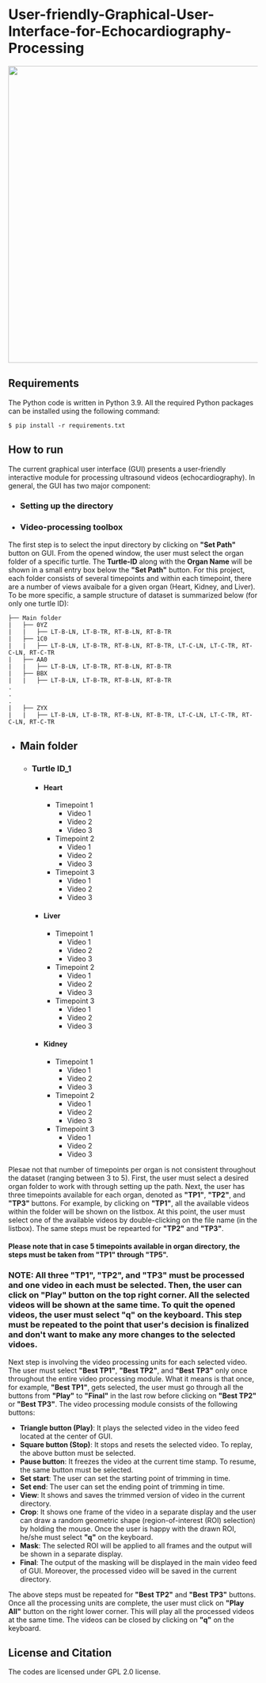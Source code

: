 # User-friendly-Graphical-User-Interface-for-Echocardiography-Processing


<p align="center">
  <img width="600" height="600" src="https://user-images.githubusercontent.com/48659018/183148498-c4812dae-6494-4c20-93e5-46c4c44e8d85.jpg">
</p>


Requirements
------------

The Python code is written in Python 3.9. All the required Python packages can be installed using the following command:
    
    $ pip install -r requirements.txt


How to run
----------

The current graphical user interface (GUI) presents a user-friendly interactive module for processing ultrasound videos (echocardiography). In general, the GUI has two major component: 
- ### Setting up the directory
- ### Video-processing toolbox

The first step is to select the input directory by clicking on **"Set Path"** button on GUI. From the opened window, the user must select the organ folder of a specific turtle. The **Turtle-ID** along with the **Organ Name** will be shown in a small entry box below the **"Set Path"** button. For this project, each folder consists of several timepoints and within each timepoint, there are a number of views avaibale for a given organ (Heart, Kidney, and Liver). To be more specific, a sample structure of dataset is summarized below (for only one turtle ID):
```
├── Main folder
|   ├── 0YZ
|   |   ├── LT-B-LN, LT-B-TR, RT-B-LN, RT-B-TR
|   ├── 1C0
|   |   ├── LT-B-LN, LT-B-TR, RT-B-LN, RT-B-TR, LT-C-LN, LT-C-TR, RT-C-LN, RT-C-TR
|   ├── AA0
|   |   ├── LT-B-LN, LT-B-TR, RT-B-LN, RT-B-TR
|   ├── BBX
|   |   ├── LT-B-LN, LT-B-TR, RT-B-LN, RT-B-TR
.
.
.
|   ├── ZYX
|   |   ├── LT-B-LN, LT-B-TR, RT-B-LN, RT-B-TR, LT-C-LN, LT-C-TR, RT-C-LN, RT-C-TR
```


- ## Main folder
    - ### Turtle ID_1
        - #### Heart
            - Timepoint 1
                - Video 1
                - Video 2
                - Video 3
            - Timepoint 2
                - Video 1
                - Video 2
                - Video 3            
            - Timepoint 3
                - Video 1
                - Video 2
                - Video 3
        - #### Liver
            - Timepoint 1
                - Video 1
                - Video 2
                - Video 3
            - Timepoint 2
                - Video 1
                - Video 2
                - Video 3            
            - Timepoint 3
                - Video 1
                - Video 2
                - Video 3
        - #### Kidney
            - Timepoint 1
                - Video 1
                - Video 2
                - Video 3
            - Timepoint 2
                - Video 1
                - Video 2
                - Video 3            
            - Timepoint 3
                - Video 1
                - Video 2
                - Video 3

Plesae not that number of timepoints per organ is not consistent throughout the dataset (ranging between 3 to 5). First, the user must select a desired organ folder to work with through setting up the path. Next, the user has three timepoints available for each organ, denoted as **"TP1"**, **"TP2"**, and **"TP3"** buttons. For example, by clicking on **"TP1"**, all the available videos within the folder will be shown on the listbox. At this point, the user must select one of the available videos by double-clicking on the file name (in the listbox). The same steps must be repearted for **"TP2"** and **"TP3"**. 

#### Please note that in case 5 timepoints available in organ directory, the steps must be taken from **"TP1"** through **"TP5"**.

### NOTE: All three "TP1", "TP2", and "TP3" must be processed and one video in each must be selected. Then, the user can click on "Play" button on the top right corner. All the selected videos will be shown at the same time. To quit the opened videos, the user must select "q" on the keyboard. This step must be repeated to the point that user's decision is finalized and don't want to make any more changes to the selected vidoes. 

Next step is involving the video processing units for each selected video. The user must select **"Best TP1"**, **"Best TP2"**, and **"Best TP3"** only once throughout the entire video processing module. What it means is that once, for example, **"Best TP1"**, gets selected, the user must go through all the buttons from **"Play"** to **"Final"** in the last row before clicking on **"Best TP2"** or **"Best TP3"**. The video processing module consists of the following buttons:

- **Triangle button (Play)**: It plays the selected video in the video feed located at the center of GUI. 
- **Square button (Stop)**: It stops and resets the selected video. To replay, the above button must be selected. 
- **Pause button**: It freezes the video at the current time stamp. To resume, the same button must be selected. 
- **Set start**: The user can set the starting point of trimming in time. 
- **Set end**: The user can set the ending point of trimming in time. 
- **View**: It shows and saves the trimmed version of video in the current directory. 
- **Crop**: It shows one frame of the video in a separate display and the user can draw a random geometric shape (region-of-interest (ROI) selection) by holding the mouse. Once the user is happy with the drawn ROI, he/she must select **"q"** on the keyboard. 
- **Mask**: The selected ROI will be applied to all frames and the output will be shown in a separate display.
- **Final**: The output of the masking will be displayed in the main video feed of GUI. Moreover, the processed video will be saved in the current directory. 

The above steps must be repeated for **"Best TP2"** and **"Best TP3"** buttons. Once all the processing units are complete, the user must click on **"Play All"** button on the right lower corner. This will play all the processed videos at the same time. The videos can be closed by clicking on **"q"** on the keyboard.


License and Citation
---------
The codes are licensed under GPL 2.0 license. 
